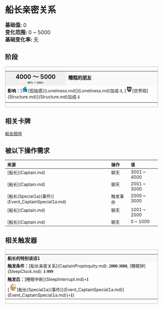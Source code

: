 # 船长亲密关系  
  
<div style="font-size:1.2em"><b>基础值: </b> 0 </div>  
<div style="font-size:1.2em"><b>变化范围: </b> 0 ~ 5000 </div>  
<div style="font-size:1.2em"><b>基础变化率: </b> 无 </div>  
  
## 阶段  
<div  style="border:1px solid #BBB"><table><tr style="height:2em;"><td style="background-color:#F0F0F0;text-align:center;width:180px;font-size:1.4em;font-weight:bold;vertical-align:middle;"><div>4000 ～ 5000<div><div style="font-size:0.4em">80% ～ 100%</div></td><td colspan=2 style="font-size:1.1em;vertical-align:middle;background-color:#F9F9F9;"><div><b>糟糕的朋友</b></div><div style="font-size:0.8em;padding-top:4px;"></div></td></tr><tr><td colspan=2><b>影响：</b>[<div style="width:20px;display:inline-block;text-align:center"><img decoding="async" src="Sprite/Loneliness.png" href="a.md" style="max-width:20px;max-height:20px;"></div>[孤独感](Loneliness.md)](Loneliness.md)加成<span style="font-family:ui-monospace"><b>-1</b></span>, [<div style="width:20px;display:inline-block;text-align:center"><img decoding="async" src="Sprite/Structure.png" href="a.md" style="max-width:20px;max-height:20px;"></div>[世界观](Structure.md)](Structure.md)加成<span style="font-family:ui-monospace"><b>-1</b></span></td></tr><tr><td colspan=2></td></tr></table></div>  
  
## 相关卡牌  
[船长陪伴](CaptainCompany.md)  
  
## 被以下操作需求  
<table class="table table-bordered" data-toggle="table"  ><thead style=""><tr ><th  style="text-align:left;vertical-align:top;"  >来源</th><th  style="text-align:left;vertical-align:top;"  >操作</th><th  style="text-align:left;vertical-align:top;"  data-sortable="true"  >值</th></tr></thead><tr ><td  style="text-align:left;vertical-align:top;"  >[船长](Captain.md)</td><td  style="text-align:left;vertical-align:top;"  >聊天</td><td  style="text-align:left;vertical-align:top;"  >3001 ~ 4000</td></tr><tr ><td  style="text-align:left;vertical-align:top;"  >[船长](Captain.md)</td><td  style="text-align:left;vertical-align:top;"  >聊天</td><td  style="text-align:left;vertical-align:top;"  >2001 ~ 3000</td></tr><tr ><td  style="text-align:left;vertical-align:top;"  >[船长(Special1a)(事件)](Event_CaptainSpecial1a.md)</td><td  style="text-align:left;vertical-align:top;"  >触发事件</td><td  style="text-align:left;vertical-align:top;"  >2000 ~ 3000</td></tr><tr ><td  style="text-align:left;vertical-align:top;"  >[船长](Captain.md)</td><td  style="text-align:left;vertical-align:top;"  >聊天</td><td  style="text-align:left;vertical-align:top;"  >1001 ~ 2000</td></tr><tr ><td  style="text-align:left;vertical-align:top;"  >[船长](Captain.md)</td><td  style="text-align:left;vertical-align:top;"  >聊天</td><td  style="text-align:left;vertical-align:top;"  >0 ~ 1000</td></tr></tbody></table>  
  
  
## 相关触发器  
<div style="border:1px solid #BBB"><table><tr style="background-color:#F8F8F8"><td><b>船长的特别谈话1</b></td></tr><tr><td><b>触发条件：</b>[船长亲密关系](CaptainPropinquity.md): <span style="font-family:ui-monospace"><b>2000-3000</b></span>, [睡眠钟](SleepClock.md): <span style="font-family:ui-monospace"><b>1-999</b></span></td></tr><tr><td><b>触发后：</b>[睡眠中断](SleepInterrupt.md)<span style="font-family:ui-monospace"><b>+1</b></span></td></tr><tr><td>[<div style="width:25px;display:inline-block;text-align:center"><img decoding="async" src="Sprite/Skull.png" href="a.md" style="max-width:25px;max-height:25px;"></div>[船长(Special1a)(事件)](Event_CaptainSpecial1a.md)](Event_CaptainSpecial1a.md)(<span style="font-family:ui-monospace"><b>+1</b></span>)</td></tr></table></div>  


<script>document.title="船长亲密关系 - 卡牌生存百科 Card Survival Wiki";</script>